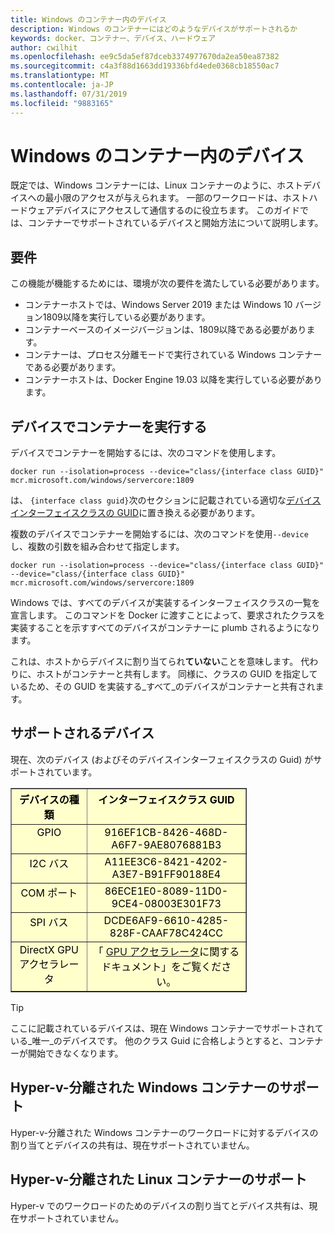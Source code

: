 ```yaml
---
title: Windows のコンテナー内のデバイス
description: Windows のコンテナーにはどのようなデバイスがサポートされるか
keywords: docker、コンテナー、デバイス、ハードウェア
author: cwilhit
ms.openlocfilehash: ee9c5da5ef87dceb3374977670da2ea50ea87382
ms.sourcegitcommit: c4a3f88d1663dd19336bfd4ede0368cb18550ac7
ms.translationtype: MT
ms.contentlocale: ja-JP
ms.lasthandoff: 07/31/2019
ms.locfileid: "9883165"
---
```

# <a name="devices-in-containers-on-windows"></a>Windows のコンテナー内のデバイス

既定では、Windows コンテナーには、Linux コンテナーのように、ホストデバイスへの最小限のアクセスが与えられます。 一部のワークロードは、ホストハードウェアデバイスにアクセスして通信するのに役立ちます。 このガイドでは、コンテナーでサポートされているデバイスと開始方法について説明します。

## <a name="requirements"></a>要件

この機能が機能するためには、環境が次の要件を満たしている必要があります。
- コンテナーホストでは、Windows Server 2019 または Windows 10 バージョン1809以降を実行している必要があります。
- コンテナーベースのイメージバージョンは、1809以降である必要があります。
- コンテナーは、プロセス分離モードで実行されている Windows コンテナーである必要があります。
- コンテナーホストは、Docker Engine 19.03 以降を実行している必要があります。

## <a name="run-a-container-with-a-device"></a>デバイスでコンテナーを実行する

デバイスでコンテナーを開始するには、次のコマンドを使用します。

```shell
docker run --isolation=process --device="class/{interface class GUID}" mcr.microsoft.com/windows/servercore:1809
```

は、 `{interface class guid}`次のセクションに記載されている適切な[デバイスインターフェイスクラスの GUID](https://docs.microsoft.com/windows-hardware/drivers/install/overview-of-device-interface-classes)に置き換える必要があります。

複数のデバイスでコンテナーを開始するには、次のコマンドを使用`--device`し、複数の引数を組み合わせて指定します。

```shell
docker run --isolation=process --device="class/{interface class GUID}" --device="class/{interface class GUID}" mcr.microsoft.com/windows/servercore:1809
```

Windows では、すべてのデバイスが実装するインターフェイスクラスの一覧を宣言します。 このコマンドを Docker に渡すことによって、要求されたクラスを実装することを示すすべてのデバイスがコンテナーに plumb されるようになります。

これは、ホストからデバイスに割り当てられ**ていない**ことを意味します。 代わりに、ホストがコンテナーと共有します。 同様に、クラスの GUID を指定しているため、その GUID を実装する_すべて_のデバイスがコンテナーと共有されます。

## <a name="what-devices-are-supported"></a>サポートされるデバイス

現在、次のデバイス (およびそのデバイスインターフェイスクラスの Guid) がサポートされています。
  
<table border="1" style="background-color:FFFFCC;border-collapse:collapse;border:1px solid FFCC00;color:000000;width:75%" cellpadding="5" cellspacing="5">
<thead>
<tr valign="top">
<th><center>デバイスの種類</center></th>
<th><center>インターフェイスクラス GUID</center></th>
</tr>
</thead>
<tbody>
<tr valign="top">
<td><center>GPIO</center></td>
<td><center>916EF1CB-8426-468D-A6F7-9AE8076881B3</center></td>
</tr>
<tr valign="top">
<td><center>I2C バス</center></td>
<td><center>A11EE3C6-8421-4202-A3E7-B91FF90188E4</center></td>
</tr>
<tr valign="top">
<td><center>COM ポート</center></td>
<td><center>86ECE1E0-8089-11D0-9CE4-08003E301F73</center></td>
</tr>
<tr valign="top">
<td><center>SPI バス</center></td>
<td><center>DCDE6AF9-6610-4285-828F-CAAF78C424CC</center></td>
</tr>
<tr valign="top">
<td><center>DirectX GPU アクセラレータ</center></td>
<td><center>「 <a href="https://docs.microsoft.com/virtualization/windowscontainers/deploy-containers/gpu-acceleration">GPU アクセラレータ</a>に関するドキュメント」をご覧ください。</center></td>
</tr>
</tbody>
</table>

> [!TIP]
> ここに記載されているデバイスは、現在 Windows コンテナーでサポートされている_唯一_のデバイスです。 他のクラス Guid に合格しようとすると、コンテナーが開始できなくなります。

## <a name="hyper-v-isolated-windows-container-support"></a>Hyper-v-分離された Windows コンテナーのサポート

Hyper-v-分離された Windows コンテナーのワークロードに対するデバイスの割り当てとデバイスの共有は、現在サポートされていません。

## <a name="hyper-v-isolated-linux-container-support"></a>Hyper-v-分離された Linux コンテナーのサポート

Hyper-v でのワークロードのためのデバイスの割り当てとデバイス共有は、現在サポートされていません。